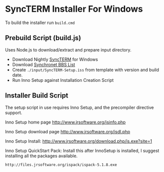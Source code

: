 # SyncTERM Installer For Windows

To build the installer run `build.cmd`

## Prebuild Script (build.js)

Uses Node.js to download/extract and prepare input directory.

* Download Nightly [SyncTERM](https://syncterm.bbsdev.net/) for Windows
* Download [Synchronet BBS List](http://vert.synchro.net/sbbslist.ssjs)
* Create `./input/SyncTERM-Setup.iss` from template with version and build date.
* Run Inno Setup against Installation Creation Script

## Installer Build Script

The setup script in use requires Inno Setup, and the precompiler directive 
support.


Inno Setup home page
    http://www.jrsoftware.org/isinfo.php

    
    
Inno Setup download page
    http://www.jrsoftware.org/isdl.php
    
    
    
Inno Setup Install:
    http://www.jrsoftware.org/download.php/is.exe?site=1
    
    
    
Inno Setup QuickStart Pack:
	Install this after InnoSetup is installed, I suggest installing all
	the packages available.
	
	http://files.jrsoftware.org/ispack/ispack-5.1.8.exe
